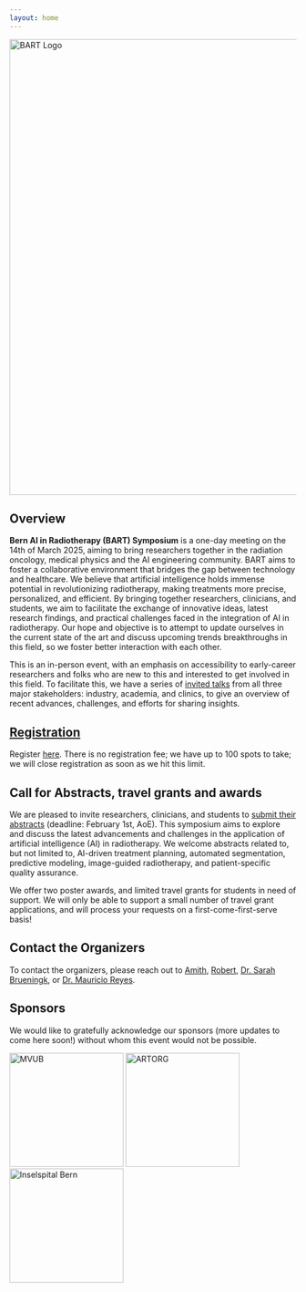 ```yaml
---
layout: home
---
```


<img src="/bart25/assets/images/bart-logo.png" alt="BART Logo" width="800"/>

## Overview

**Bern AI in Radiotherapy (BART) Symposium** is a one-day meeting on the 14th of March 2025, aiming to bring researchers together in the radiation oncology, medical physics and the AI engineering community. BART aims to foster a collaborative environment that bridges the gap between technology and healthcare. We believe that artificial intelligence holds immense potential in revolutionizing radiotherapy, making treatments more precise, personalized, and efficient. By bringing together researchers, clinicians, and students, we aim to facilitate the exchange of innovative ideas, latest research findings, and practical challenges faced in the integration of AI in radiotherapy. Our hope and objective is to attempt to update ourselves in the current state of the art and discuss upcoming trends breakthroughs in this field, so we foster better interaction with each other. 

This is an in-person event, with an emphasis on accessibility to early-career researchers and folks who are new to this and interested to get involved in this field. To facilitate this, we have a series of [invited talks](/bart25/program) from all three major stakeholders: industry, academia, and clinics, to give an overview of recent advances, challenges, and efforts for sharing insights.

## [Registration](https://forms.office.com/Pages/ResponsePage.aspx?id=ejgA1C8h6kOsf3eqEteXfuKom6WeIf9HlWz4CDgAbhdUMjNIRzc1SzNIT0hPT085RVhIOEZCMjJRVi4u)

Register [here](https://forms.office.com/Pages/ResponsePage.aspx?id=ejgA1C8h6kOsf3eqEteXfuKom6WeIf9HlWz4CDgAbhdUMjNIRzc1SzNIT0hPT085RVhIOEZCMjJRVi4u). There is no registration fee; we have up to 100 spots to take; we will close registration as soon as we hit this limit.

## Call for Abstracts, travel grants and awards

We are pleased to invite researchers, clinicians, and students to [submit their abstracts](/bart25/submission) (deadline: February 1st, AoE). This symposium aims to explore and discuss the latest advancements and challenges in the application of artificial intelligence (AI) in radiotherapy. We welcome abstracts related to, but not limited to, AI-driven treatment planning, automated segmentation, predictive modeling, image-guided radiotherapy, and patient-specific quality assurance. 

We offer two poster awards, and limited travel grants for students in need of support. We will only be able to support a small number of travel grant applications, and will process your requests on a first-come-first-serve basis!

## Contact the Organizers

To contact the organizers, please reach out to [Amith](/bart25/speakers/amith_kamath), [Robert](/bart25/speakers/robert_poel), [Dr. Sarah Brueningk](/bart25/speakers/sarah_brueningk), or [Dr. Mauricio Reyes](/bart25/speakers/mauricio_reyes).

## Sponsors

We would like to gratefully acknowledge our sponsors (more updates to come here soon!) without whom this event would not be possible.

<img src="/bart25/assets/images/mvub-logo.png" alt="MVUB" width="200"/> <img src="/bart25/assets/images/artorg-logo-transparent.png" alt="ARTORG" width="200"/> <img src="/bart25/assets/images/insel-logo.png" alt="Inselspital Bern" width="200"/> 

<!---
## Sponsors

We would like to gratefully acknowledge our sponsors without whom this event would not be possible.

<img src="/assets/images/mvub_logo.png" alt="MVUB" width="200"/> <img src="/assets/images/ccmt_logo.jpeg" alt="CCMT" width="200"/> <img src="/assets/images/mathworks-logo.png" alt="MathWorks" width="200"/> <img src="/assets/images/varian-logo.jpg" alt="MVUB" width="200"/> 

We acknowledge the MICCAI Society for endorsing this event as well.
<img src="/2023/assets/images/MICCAI_logo.jpeg" alt="MICCAI" width="200"/>
-->